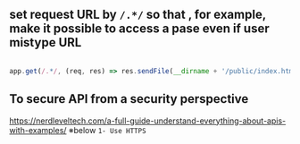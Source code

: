 ## set request URL by `/.*/` so that , for example, make it possible to access a pase even if user mistype URL

``` js

app.get(/.*/, (req, res) => res.sendFile(__dirname + '/public/index.html'));

```

## To secure API from a security perspective

https://nerdleveltech.com/a-full-guide-understand-everything-about-apis-with-examples/
※below `1- Use HTTPS`

## 